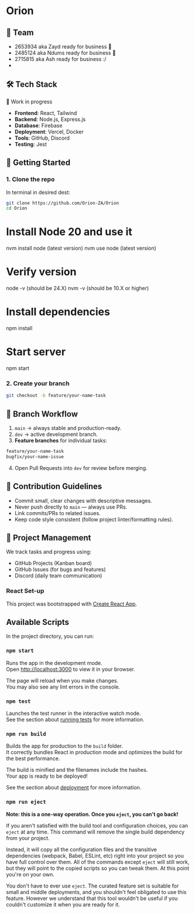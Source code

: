 # Orion

## 💪 Team

- 2653934 aka Zayd ready for business 💼
- 2485124 aka Ndums ready for business 🤝
- 2715815 aka Ash ready for business :/
- 

## 🛠 Tech Stack

🚧 Work in progress

- **Frontend**: React, Tailwind
- **Backend**: Node.js, Express.js
- **Database**: Firebase
- **Deployment**: Vercel, Docker
- **Tools**: GitHub, Discord
- **Testing**: Jest

## 🚀 Getting Started

### 1. Clone the repo
In terminal in desired dest:
```bash
git clone https://github.com/Orion-ZA/Orion
cd Orion
```
# Install Node 20 and use it
nvm install node (latest version)
nvm use node (latest version)

# Verify version
node -v (should be 24.X)
nvm -v (should be 10.X or higher)

# Install dependencies
npm install 

# Start server
npm start

### 2. Create your branch

```bash
git checkout -b feature/your-name-task
```

## 🌱 Branch Workflow

1. `main` $\rightarrow$ always stable and production-ready.
2. `dev` $\rightarrow$ active development branch.
3. **Feature branches** for individual tasks:
```bash
feature/your-name-task
bugfix/your-name-issue
```
4. Open Pull Requests into `dev` for review before merging.

## 📌 Contribution Guidelines

- Commit small, clear changes with descriptive messages.
- Never push directly to `main` — always use PRs.
- Link commits/PRs to related issues.
- Keep code style consistent (follow project linter/formatting rules).

## 📅 Project Management

We track tasks and progress using:
- GitHub Projects (Kanban board)
- GitHub Issues (for bugs and features)
- Discord (daily team communication)

### React Set-up

This project was bootstrapped with [Create React App](https://github.com/facebook/create-react-app).

## Available Scripts

In the project directory, you can run:

### `npm start`

Runs the app in the development mode.\
Open [http://localhost:3000](http://localhost:3000) to view it in your browser.

The page will reload when you make changes.\
You may also see any lint errors in the console.

### `npm test`

Launches the test runner in the interactive watch mode.\
See the section about [running tests](https://facebook.github.io/create-react-app/docs/running-tests) for more information.

### `npm run build`

Builds the app for production to the `build` folder.\
It correctly bundles React in production mode and optimizes the build for the best performance.

The build is minified and the filenames include the hashes.\
Your app is ready to be deployed!

See the section about [deployment](https://facebook.github.io/create-react-app/docs/deployment) for more information.

### `npm run eject`

**Note: this is a one-way operation. Once you `eject`, you can't go back!**

If you aren't satisfied with the build tool and configuration choices, you can `eject` at any time. This command will remove the single build dependency from your project.

Instead, it will copy all the configuration files and the transitive dependencies (webpack, Babel, ESLint, etc) right into your project so you have full control over them. All of the commands except `eject` will still work, but they will point to the copied scripts so you can tweak them. At this point you're on your own.

You don't have to ever use `eject`. The curated feature set is suitable for small and middle deployments, and you shouldn't feel obligated to use this feature. However we understand that this tool wouldn't be useful if you couldn't customize it when you are ready for it.


